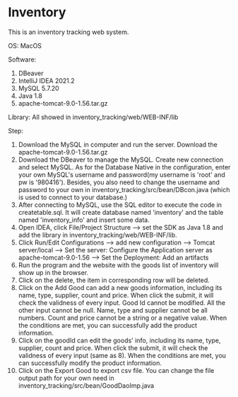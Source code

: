 # Inventory
This is an inventory tracking web system.

OS: MacOS

Software:
1. DBeaver
2. IntelliJ IDEA 2021.2
3. MySQL 5.7.20
4. Java 1.8
5. apache-tomcat-9.0-1.56.tar.gz

Library:
All showed in inventory_tracking/web/WEB-INF/lib

Step:
1. Download the MySQL in computer and run the server. Download the apache-tomcat-9.0-1.56.tar.gz
2. Download the DBeaver to manage the MySQL. Create new connection and select MySQL. As for the Database Native in the 
configuration, enter your own MySQL's username and password(my username is 'root' and pw is '980416'). Besides, you 
also need to change the username and password to your own in inventory_tracking/src/bean/DBcon.java (which is 
used to connect to your database.)
3. After connecting to MySQL, use the SQL editor to execute the code in createtable.sql. It will create database named 
'inventory' and the table named 'inventory_info' and insert some data.
4. Open IDEA, click File/Project Structure --> set the SDK as Java 1.8 and add the library in 
inventory_tracking/web/WEB-INF/lib. 
5. Click Run/Edit Configurations --> add new configuration --> Tomcat server/local 
--> Set the server: Configure the Application server as apache-tomcat-9.0-1.56 --> Set the Deployment: Add an artifacts
6. Run the program and the website with the goods list of inventory will show up in the browser.
7. Click on the delete, the item in corresponding row will be deleted. 
8. Click on the Add Good can add a new goods information, including its name, type, supplier, count and price. When 
click the submit, it will check the validness of every input. Good Id cannot be modified. All the other input cannot be
null. Name, type and supplier cannot be all numbers. Count and price cannot be a string or a negative value. When the 
conditions are met, you can successfully add the product information.
9. Click on the goodId can edit the goods' info, including its name, type, supplier, count and price. When click the
submit, it will check the validness of every input (same as 8). When the conditions are met, you can successfully 
modify the product information.
10. Click on the Export Good to export csv file. You can change the file output path for your own need in 
inventory_tracking/src/bean/GoodDaoImp.java
